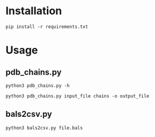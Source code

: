 # Installation

```shell
pip install -r requirements.txt
```

# Usage

## pdb_chains.py

```shell
python3 pdb_chains.py -h
```

```shell
python3 pdb_chains.py input_file chains -o output_file
```

## bals2csv.py

```shell
python3 bals2csv.py file.bals
```

